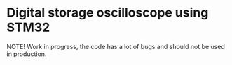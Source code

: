 # Digital storage oscilloscope using STM32
NOTE! Work in progress, the code has a lot of bugs and should not be used in production.

